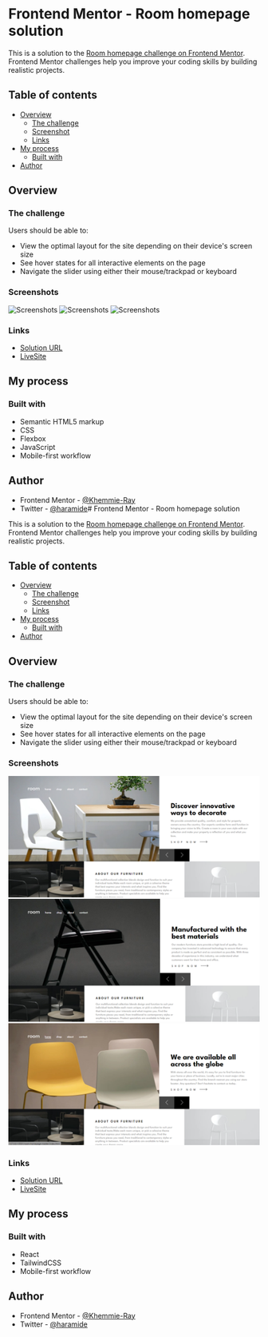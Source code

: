 # Frontend Mentor - Room homepage solution

This is a solution to the [Room homepage challenge on Frontend Mentor](https://www.frontendmentor.io/challenges/room-homepage-BtdBY_ENq). Frontend Mentor challenges help you improve your coding skills by building realistic projects. 

## Table of contents

- [Overview](#overview)
  - [The challenge](#the-challenge)
  - [Screenshot](#screenshot)
  - [Links](#links)
- [My process](#my-process)
  - [Built with](#built-with)
- [Author](#author)

## Overview

### The challenge

Users should be able to:

- View the optimal layout for the site depending on their device's screen size
- See hover states for all interactive elements on the page
- Navigate the slider using either their mouse/trackpad or keyboard

### Screenshots

![Screenshots](./images/Screenshot1.png)
![Screenshots](./images/Screenshot2.png)
![Screenshots](./images/Screenshot3.png)

### Links

- [Solution URL](https://github.com/Khemmie-Ray/Room-homepage-slider.git)
- [LiveSite](https://room-homepage-slider.netlify.app/)

## My process

### Built with

- Semantic HTML5 markup
- CSS
- Flexbox
- JavaScript
- Mobile-first workflow

## Author

- Frontend Mentor - [@Khemmie-Ray](https://www.frontendmentor.io/profile/yourusername)
- Twitter - [@haramide](https://www.twitter.com/haramide)# Frontend Mentor - Room homepage solution

This is a solution to the [Room homepage challenge on Frontend Mentor](https://www.frontendmentor.io/challenges/room-homepage-BtdBY_ENq). Frontend Mentor challenges help you improve your coding skills by building realistic projects. 

## Table of contents

- [Overview](#overview)
  - [The challenge](#the-challenge)
  - [Screenshot](#screenshot)
  - [Links](#links)
- [My process](#my-process)
  - [Built with](#built-with)
- [Author](#author)

## Overview

### The challenge

Users should be able to:

- View the optimal layout for the site depending on their device's screen size
- See hover states for all interactive elements on the page
- Navigate the slider using either their mouse/trackpad or keyboard

### Screenshots

![Screenshots](./src/assets/Screenshot1.png)
![Screenshots](./src/assets/Screenshot2.png)
![Screenshots](./src/assets/Screenshot3.png)

### Links

- [Solution URL](https://github.com/Khemmie-Ray/Room-slider-homepage.git)
- [LiveSite](https://room-slider-homepage.vercel.app//)

## My process

### Built with

- React
- TailwindCSS
- Mobile-first workflow

## Author

- Frontend Mentor - [@Khemmie-Ray](https://www.frontendmentor.io/profile/Khemmie-Ray)
- Twitter - [@haramide](https://www.twitter.com/haramide)